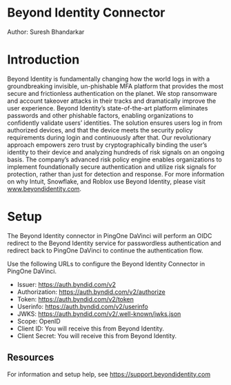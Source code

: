 # Beyond Identity Connector


Author: Suresh Bhandarkar


# Introduction

Beyond Identity is fundamentally changing how the world logs in with a groundbreaking invisible, un-phishable MFA platform that provides the most secure and frictionless authentication on the planet. We stop ransomware and account takeover attacks in their tracks and dramatically improve the user experience. Beyond Identity’s state-of-the-art platform eliminates passwords and other phishable factors, enabling organizations to confidently validate users’ identities. The solution ensures users log in from authorized devices, and that the device meets the security policy requirements during login and continuously after that. Our revolutionary approach empowers zero trust by cryptographically binding the user’s identity to their device and analyzing hundreds of risk signals on an ongoing basis. The company’s advanced risk policy engine enables organizations to implement foundationally secure authentication and utilize risk signals for protection, rather than just for detection and response. For more information on why Intuit, Snowflake, and Roblox use Beyond Identity, please visit www.beyondidentity.com.


# Setup

The Beyond Identity connector in PingOne DaVinci will perform an OIDC redirect to the Beyond Identity service for passwordless authentication and redirect back to PingOne DaVinci to continue the authentication flow. 

Use the following URLs to configure the Beyond Identity Connector in PingOne DaVinci.

- Issuer: https://auth.byndid.com/v2
- Authorization: https://auth.byndid.com/v2/authorize
- Token: https://auth.byndid.com/v2/token
- Userinfo: https://auth.byndid.com/v2/userinfo
- JWKS: https://auth.byndid.com/v2/.well-known/jwks.json
- Scope: OpenID
- Client ID: You will receive this from Beyond Identity.
- Client Secret: You will receive this from Beyond Identity.

## Resources

For information and setup help, see https://support.beyondidentity.com




